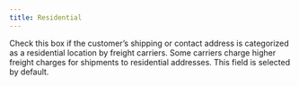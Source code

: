 ```yaml
---
title: Residential
---
```



Check this box if the customer’s shipping or contact address is categorized  as a residential location by freight carriers. Some carriers charge higher  freight charges for shipments to residential addresses. This field is  selected by default.
